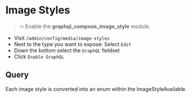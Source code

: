# Image Styles

> :fire: Enable the **graphql_compose_image_style** module.

- Visit `/admin/config/media/image-styles`
- Next to the type you want to expose: Select `Edit`
- Down the bottom select the `GraphQL` fieldset
- Click `Enable GraphQL`

## Query

Each image style is converted into an enum within the ImageStyleAvailable.
